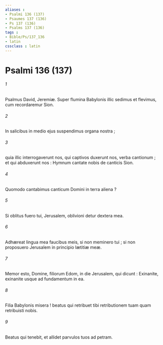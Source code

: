 ```yaml
---
aliases : 
- Psalmi 136 (137)
- Psaumes 137 (136)
- Ps 137 (136)
- Psalms 137 (136)
tags : 
- Bible/Ps/137_136
- latin
cssclass : latin
---
```


# Psalmi 136 (137)

###### 1
Psalmus David, Jeremiæ. Super flumina Babylonis illic sedimus et flevimus, cum recordaremur Sion.
###### 2
In salicibus in medio ejus suspendimus organa nostra ;
###### 3
quia illic interrogaverunt nos, qui captivos duxerunt nos, verba cantionum ; et qui abduxerunt nos : Hymnum cantate nobis de canticis Sion.
###### 4
Quomodo cantabimus canticum Domini in terra aliena ?
###### 5
Si oblitus fuero tui, Jerusalem, oblivioni detur dextera mea.
###### 6
Adhæreat lingua mea faucibus meis, si non meminero tui ; si non proposuero Jerusalem in principio lætitiæ meæ.
###### 7
Memor esto, Domine, filiorum Edom, in die Jerusalem, qui dicunt : Exinanite, exinanite usque ad fundamentum in ea.
###### 8
Filia Babylonis misera ! beatus qui retribuet tibi retributionem tuam quam retribuisti nobis.
###### 9
Beatus qui tenebit, et allidet parvulos tuos ad petram.
